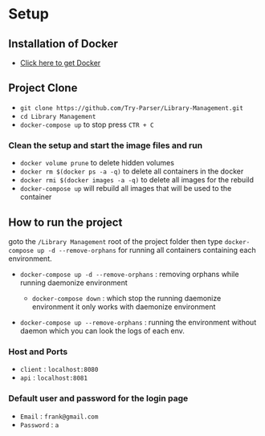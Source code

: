 # Setup

## Installation of Docker

- [Click here to get Docker](https://www.docker.com/products/docker-desktop)

## Project Clone

- `git clone https://github.com/Try-Parser/Library-Management.git`
- `cd Library Management`
- `docker-compose up` to stop press `CTR + C`

### Clean the setup and start the image files and run 

- `docker volume prune` to delete hidden volumes
- `docker rm $(docker ps -a -q)` to delete all containers in the docker 
- `docker rmi $(docker images -a -q)` to delete all images for the rebuild
- `docker-compose up` will rebuild all images that will be used to the container

## How to run the project

goto the `/Library Management` root of the project folder then type `docker-compose up -d --remove-orphans` for running all containers containing each environment.

- `docker-compose up -d --remove-orphans` : removing orphans while running daemonize environment
  - `docker-compose down` : which stop the running daemonize environment it only works with daemonize environment
  
- `docker-compose up --remove-orphans` : running the environment without daemon which you can look the logs of each env.

### Host and Ports 

- `client` : `localhost:8080` 
- `api` : `localhost:8081`

### Default user and password for the login page

- `Email` : `frank@gmail.com`
- `Password` : `a`
